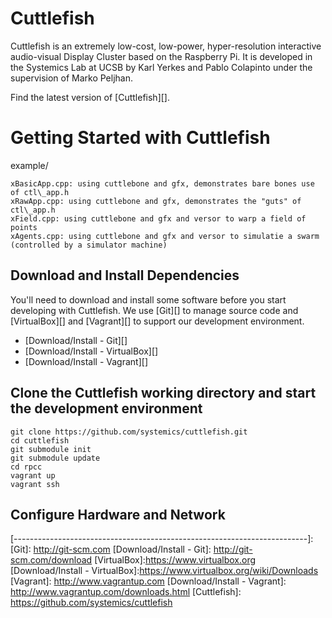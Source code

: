 # Cuttlefish

Cuttlefish is an extremely low-cost, low-power, hyper-resolution interactive
audio-visual Display Cluster based on the Raspberry Pi. It is developed in the
Systemics Lab at UCSB by Karl Yerkes and Pablo Colapinto under the supervision
of Marko Peljhan.

Find the latest version of [Cuttlefish][].

# Getting Started with Cuttlefish

example/

	xBasicApp.cpp: using cuttlebone and gfx, demonstrates bare bones use of ctl\_app.h
	xRawApp.cpp: using cuttlebone and gfx, demonstrates the "guts" of ctl\_app.h
	xField.cpp: using cuttlebone and gfx and versor to warp a field of points
	xAgents.cpp: using cuttlebone and gfx and versor to simulatie a swarm (controlled by a simulator machine)


## Download and Install Dependencies

You'll need to download and install some software before you start developing
with Cuttlefish. We use [Git][] to manage source code and [VirtualBox][] and
[Vagrant][] to support our development environment.

- [Download/Install - Git][]
- [Download/Install - VirtualBox][]
- [Download/Install - Vagrant][]

## Clone the Cuttlefish working directory and start the development environment

    git clone https://github.com/systemics/cuttlefish.git
    cd cuttlefish
    git submodule init
    git submodule update
    cd rpcc
    vagrant up
    vagrant ssh

## Configure Hardware and Network


[-------------------------------------------------------------------------]:
[Git]: http://git-scm.com
[Download/Install - Git]: http://git-scm.com/download
[VirtualBox]:https://www.virtualbox.org
[Download/Install - VirtualBox]:https://www.virtualbox.org/wiki/Downloads
[Vagrant]: http://www.vagrantup.com
[Download/Install - Vagrant]: http://www.vagrantup.com/downloads.html
[Cuttlefish]: https://github.com/systemics/cuttlefish

